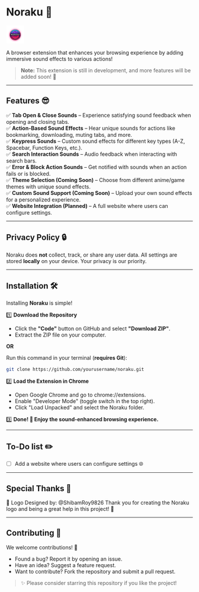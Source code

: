 # **Noraku** 🎵  

![Noraku Logo](icons/noraku_48.png)  

A browser extension that enhances your browsing experience by adding immersive sound effects to various actions!  

> **Note:** This extension is still in development, and more features will be added soon! 🚀  

---

## **Features 😎**  

✅ **Tab Open & Close Sounds** – Experience satisfying sound feedback when opening and closing tabs.  
✅ **Action-Based Sound Effects** – Hear unique sounds for actions like bookmarking, downloading, muting tabs, and more.  
✅ **Keypress Sounds** – Custom sound effects for different key types (A-Z, Spacebar, Function Keys, etc.).  
✅ **Search Interaction Sounds** – Audio feedback when interacting with search bars.  
✅ **Error & Block Action Sounds** – Get notified with sounds when an action fails or is blocked.  
✅ **Theme Selection (Coming Soon)** – Choose from different anime/game themes with unique sound effects.  
✅ **Custom Sound Support (Coming Soon)** – Upload your own sound effects for a personalized experience.  
✅ **Website Integration (Planned)** – A full website where users can configure settings.  

---

## **Privacy Policy 🔒**  

Noraku does **not** collect, track, or share any user data. All settings are stored **locally** on your device. Your privacy is our priority.  

---

## **Installation 🛠️**  

Installing **Noraku** is simple!  

1️⃣ **Download the Repository**  
- Click the **"Code"** button on GitHub and select **"Download ZIP"**.  
- Extract the ZIP file on your computer.  

**OR**  

Run this command in your terminal (**requires Git**):  
```bash
git clone https://github.com/yourusername/noraku.git
```

2️⃣ **Load the Extension in Chrome**
- Open Google Chrome and go to chrome://extensions.
- Enable "Developer Mode" (toggle switch in the top right).
- Click "Load Unpacked" and select the Noraku folder.

3️⃣ **Done! 🎉 Enjoy the sound-enhanced browsing experience.**

---

## **To-Do list ✏️**

- [ ] Add a website where users can configure settings 🌐

---

## **Special Thanks 💖**

🎨 Logo Designed by: @ShibamRoy9826
Thank you for creating the Noraku logo and being a great help in this project! 🙌

---

## **Contributing 🙏**

We welcome contributions! 💙
- Found a bug? Report it by opening an issue.
- Have an idea? Suggest a feature request.
- Want to contribute? Fork the repository and submit a pull request.

> ✨ Please consider starring this repository if you like the project!
